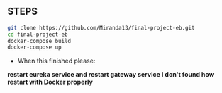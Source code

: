 ## STEPS 

```bash
git clone https://github.com/Miranda13/final-project-eb.git
cd final-project-eb
docker-compose build
docker-compose up
```
- When this finished please:

<strong> restart eureka service and restart gateway service I don't found how restart with Docker properly </strong>
